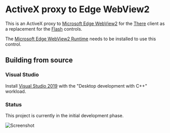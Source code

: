 # ActiveX proxy to Edge WebView2

This is an ActiveX proxy to [Microsoft Edge WebView2](https://docs.microsoft.com/en-us/microsoft-edge/webview2/) for the [There](https://www.there.com/) client as a replacement for the [Flash](https://www.adobe.com/products/flashplayer/end-of-life.html) controls.

The [Microsoft Edge WebView2 Runtime](https://developer.microsoft.com/en-us/microsoft-edge/webview2/) needs to be installed to use this control.

## Building from source

### Visual Studio

Install [Visual Studio 2019](https://visualstudio.microsoft.com/vs/) with the "Desktop development with C++" workload.

### Status

This project is currently in the initial development phase.

![Screenshot](https://media.fotki.com/2v2aHNnv5x3JhYT.png)